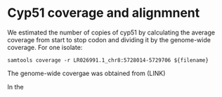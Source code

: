 # Cyp51 coverage and alignmnent

We estimated the number of copies of cyp51 by calculating the average coverage from start to stop codon and dividing it by the genome-wide coverage.
For one isolate:
```
samtools coverage -r LR026991.1_chr8:5728014-5729706 ${filename}
```
The genome-wide covergae was obtained from (LINK)

In the 

